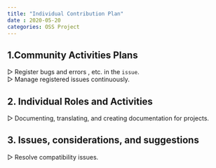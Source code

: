 ```yaml
---
title: "Individual Contribution Plan"
date : 2020-05-20
categories: OSS Project
---
```



## 1.Community Activities Plans</b><br>
▷ Register bugs and errors , etc. in the `issue`.<br>
▷ Manage registered issues continuously.<br>
## 2. Individual Roles and Activities <br>
▷ Documenting, translating, and creating documentation for projects.<br>
## 3. Issues, considerations, and suggestions<br>
▷ Resolve compatibility issues.<br>
